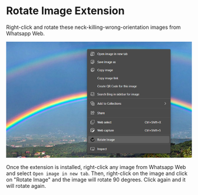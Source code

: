 # Rotate Image Extension
Right-click and rotate these neck-killing-wrong-orientation images from Whatsapp Web.

![Promo](images/screenshot.png)

Once the extension is installed, right-click any image from Whatsapp Web and select `Open image in new tab`. Then, right-click on the image and click on "Rotate Image" and the image will rotate 90 degrees. Click again and it will rotate again.



